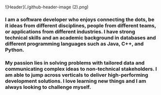![Header](./github-header-image (2).png)


### I am a software developer who enjoys connecting the dots, be it ideas from different disciplines, people from different teams, or applications from different industries. I have strong technical skills and an academic background in databases and different programming languages such as Java, C++, and Python.


### My passion lies in solving problems with tailored data and communicating complex ideas to non-technical stakeholders. I am able to jump across verticals to deliver high-performing development solutions. I love learning new things and I am always looking to challenge myself.
